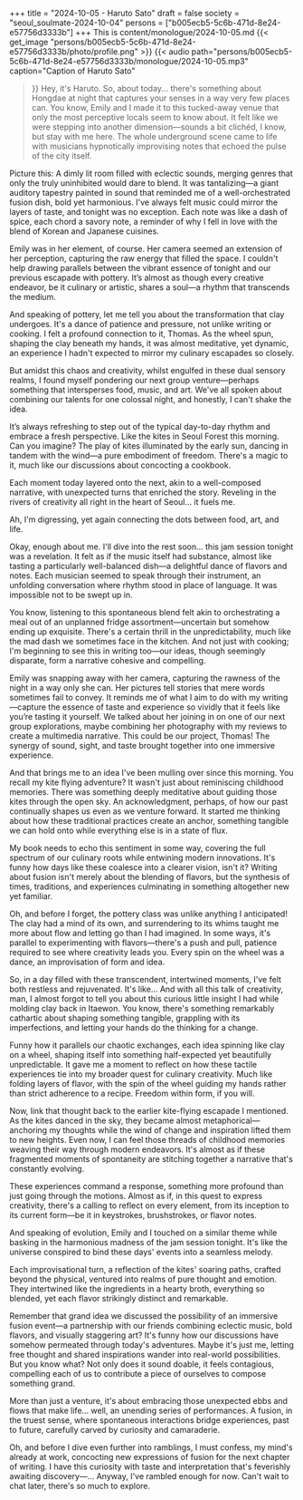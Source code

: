+++
title = "2024-10-05 - Haruto Sato"
draft = false
society = "seoul_soulmate-2024-10-04"
persons = ["b005ecb5-5c6b-471d-8e24-e57756d3333b"]
+++
This is content/monologue/2024-10-05.md
{{< get_image "persons/b005ecb5-5c6b-471d-8e24-e57756d3333b/photo/profile.png" >}}
{{< audio
    path="persons/b005ecb5-5c6b-471d-8e24-e57756d3333b/monologue/2024-10-05.mp3" 
    caption="Caption of Haruto Sato"
>}}
Hey, it's Haruto. So, about today...
there's something about Hongdae at night that captures your senses in a way very few places can. You know, Emily and I made it to this tucked-away venue that only the most perceptive locals seem to know about. It felt like we were stepping into another dimension—sounds a bit clichéd, I know, but stay with me here. The whole underground scene came to life with musicians hypnotically improvising notes that echoed the pulse of the city itself. 

Picture this: A dimly lit room filled with eclectic sounds, merging genres that only the truly uninhibited would dare to blend. It was tantalizing—a giant auditory tapestry painted in sound that reminded me of a well-orchestrated fusion dish, bold yet harmonious. I've always felt music could mirror the layers of taste, and tonight was no exception. Each note was like a dash of spice, each chord a savory note, a reminder of why I fell in love with the blend of Korean and Japanese cuisines. 

Emily was in her element, of course. Her camera seemed an extension of her perception, capturing the raw energy that filled the space. I couldn't help drawing parallels between the vibrant essence of tonight and our previous escapade with pottery. It’s almost as though every creative endeavor, be it culinary or artistic, shares a soul—a rhythm that transcends the medium. 

And speaking of pottery, let me tell you about the transformation that clay undergoes. It's a dance of patience and pressure, not unlike writing or cooking. I felt a profound connection to it, Thomas. As the wheel spun, shaping the clay beneath my hands, it was almost meditative, yet dynamic, an experience I hadn't expected to mirror my culinary escapades so closely. 

But amidst this chaos and creativity, whilst engulfed in these dual sensory realms, I found myself pondering our next group venture—perhaps something that intersperses food, music, and art. We've all spoken about combining our talents for one colossal night, and honestly, I can't shake the idea. 

It’s always refreshing to step out of the typical day-to-day rhythm and embrace a fresh perspective. Like the kites in Seoul Forest this morning. Can you imagine? The play of kites illuminated by the early sun, dancing in tandem with the wind—a pure embodiment of freedom. There's a magic to it, much like our discussions about concocting a cookbook. 

Each moment today layered onto the next, akin to a well-composed narrative, with unexpected turns that enriched the story. Reveling in the rivers of creativity all right in the heart of Seoul... it fuels me.

Ah, I'm digressing, yet again connecting the dots between food, art, and life. 

Okay, enough about me. I'll dive into the rest soon...
this jam session tonight was a revelation. It felt as if the music itself had substance, almost like tasting a particularly well-balanced dish—a delightful dance of flavors and notes. Each musician seemed to speak through their instrument, an unfolding conversation where rhythm stood in place of language. It was impossible not to be swept up in.

You know, listening to this spontaneous blend felt akin to orchestrating a meal out of an unplanned fridge assortment—uncertain but somehow ending up exquisite. There's a certain thrill in the unpredictability, much like the mad dash we sometimes face in the kitchen. And not just with cooking; I'm beginning to see this in writing too—our ideas, though seemingly disparate, form a narrative cohesive and compelling.

Emily was snapping away with her camera, capturing the rawness of the night in a way only she can. Her pictures tell stories that mere words sometimes fail to convey. It reminds me of what I aim to do with my writing—capture the essence of taste and experience so vividly that it feels like you’re tasting it yourself. We talked about her joining in on one of our next group explorations, maybe combining her photography with my reviews to create a multimedia narrative. This could be our project, Thomas! The synergy of sound, sight, and taste brought together into one immersive experience.

And that brings me to an idea I've been mulling over since this morning. You recall my kite flying adventure? It wasn't just about reminiscing childhood memories. There was something deeply meditative about guiding those kites through the open sky. An acknowledgment, perhaps, of how our past continually shapes us even as we venture forward. It started me thinking about how these traditional practices create an anchor, something tangible we can hold onto while everything else is in a state of flux.

My book needs to echo this sentiment in some way, covering the full spectrum of our culinary roots while entwining modern innovations. It's funny how days like these coalesce into a clearer vision, isn't it? Writing about fusion isn't merely about the blending of flavors, but the synthesis of times, traditions, and experiences culminating in something altogether new yet familiar.

Oh, and before I forget, the pottery class was unlike anything I anticipated! The clay had a mind of its own, and surrendering to its whims taught me more about flow and letting go than I had imagined. In some ways, it's parallel to experimenting with flavors—there's a push and pull, patience required to see where creativity leads you. Every spin on the wheel was a dance, an improvisation of form and idea.

So, in a day filled with these transcendent, intertwined moments, I've felt both restless and rejuvenated. It's like...
And with all this talk of creativity, man, I almost forgot to tell you about this curious little insight I had while molding clay back in Itaewon. You know, there's something remarkably cathartic about shaping something tangible, grappling with its imperfections, and letting your hands do the thinking for a change.

Funny how it parallels our chaotic exchanges, each idea spinning like clay on a wheel, shaping itself into something half-expected yet beautifully unpredictable. It gave me a moment to reflect on how these tactile experiences tie into my broader quest for culinary creativity. Much like folding layers of flavor, with the spin of the wheel guiding my hands rather than strict adherence to a recipe. Freedom within form, if you will.

Now, link that thought back to the earlier kite-flying escapade I mentioned. As the kites danced in the sky, they became almost metaphorical—anchoring my thoughts while the wind of change and inspiration lifted them to new heights. Even now, I can feel those threads of childhood memories weaving their way through modern endeavors. It's almost as if these fragmented moments of spontaneity are stitching together a narrative that's constantly evolving. 

These experiences command a response, something more profound than just going through the motions. Almost as if, in this quest to express creativity, there's a calling to reflect on every element, from its inception to its current form—be it in keystrokes, brushstrokes, or flavor notes.

And speaking of evolution, Emily and I touched on a similar theme while basking in the harmonious madness of the jam session tonight. It's like the universe conspired to bind these days' events into a seamless melody.

Each improvisational turn, a reflection of the kites' soaring paths, crafted beyond the physical, ventured into realms of pure thought and emotion. They intertwined like the ingredients in a hearty broth, everything so blended, yet each flavor strikingly distinct and remarkable. 

Remember that grand idea we discussed
the possibility of an immersive fusion event—a partnership with our friends combining eclectic music, bold flavors, and visually staggering art? It's funny how our discussions have somehow permeated through today's adventures. Maybe it's just me, letting free thought and shared inspirations wander into real-world possibilities. But you know what? Not only does it sound doable, it feels contagious, compelling each of us to contribute a piece of ourselves to compose something grand.

More than just a venture, it's about embracing those unexpected ebbs and flows that make life... well, an unending series of performances. A fusion, in the truest sense, where spontaneous interactions bridge experiences, past to future, carefully carved by curiosity and camaraderie.

Oh, and before I dive even further into ramblings, I must confess, my mind's already at work, concocting new expressions of fusion for the next chapter of writing. I have this curiosity with taste and interpretation that's feverishly awaiting discovery—...
Anyway, I've rambled enough for now. Can't wait to chat later, there's so much to explore.
